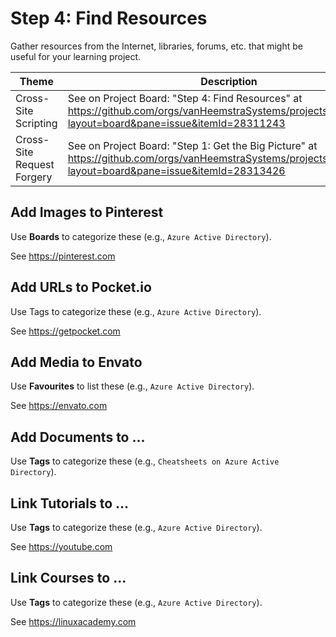 # Step 4: Find Resources

Gather resources from the Internet, libraries, forums, etc. that might be useful for your learning project.

| Theme | Description |
| --- | --- |
| Cross-Site Scripting | See on Project Board: "Step 4: Find Resources" at https://github.com/orgs/vanHeemstraSystems/projects/28/views/1?layout=board&pane=issue&itemId=28311243 |
| Cross-Site Request Forgery | See on Project Board: "Step 1: Get the Big Picture" at https://github.com/orgs/vanHeemstraSystems/projects/29/views/1?layout=board&pane=issue&itemId=28313426 |

## Add Images to Pinterest

Use **Boards** to categorize these (e.g., ```Azure Active Directory```).

See https://pinterest.com

## Add URLs to Pocket.io

Use Tags to categorize these (e.g., ```Azure Active Directory```).

See https://getpocket.com

## Add Media to Envato

Use **Favourites** to list these (e.g., ```Azure Active Directory```).

See https://envato.com

## Add Documents to ...

Use **Tags** to categorize these (e.g., ```Cheatsheets on Azure Active Directory```).

## Link Tutorials to ...

Use **Tags** to categorize these (e.g., ```Azure Active Directory```).

See https://youtube.com

## Link Courses to ...

Use **Tags** to categorize these (e.g., ```Azure Active Directory```).

See https://linuxacademy.com
